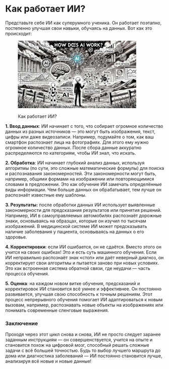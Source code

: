 # Как работает ИИ?

Представьте себе ИИ как суперумного ученика. Он работает поэтапно, постепенно улучшая свои навыки, обучаясь на данных. Вот как это происходит:

<div align="left">

<figure><img src="../../.gitbook/assets/image (20).png" alt="" width="375"><figcaption><p>Как работает ИИ?</p></figcaption></figure>

</div>

**1. Ввод данных**: ИИ начинает с того, что собирает огромное количество данных из разных источников — это могут быть изображения, текст, цифры или даже видеозаписи. Например, подумайте о том, как ваш смартфон распознает лица на фотографиях. Для этого ему нужно огромное количество данных. После сбора данные аккуратно распределяются по категориям, чтобы ИИ знал, что искать.

**2. Обработка**: ИИ начинает глубокий анализ данных, используя алгоритмы (по сути, это сложные математические формулы) для поиска и распознавания закономерностей. Эти закономерности могут быть, например, общими формами на изображении или повторяющимися словами в предложении. Это как обучение ИИ замечать определённые виды информации. Чем больше данных он обрабатывает, тем лучше он распознаёт известные ему шаблоны.

**3. Результаты:** после обработки данных ИИ использует выявленные закономерности для предсказания результатов или принятия решений. Например, ИИ в самоуправляемых автомобилях распознаёт дорожные знаки, основываясь на образцах, которые он изучил по тысячам изображений. В медицинской системе ИИ может предсказывать наличие заболевания у пациента, основываясь на данных о его здоровье.

**4. Корректировки**: если ИИ ошибается, он не сдаётся. Вместо этого он учится на своих ошибках! Это и есть суть машинного обучения. Если ИИ неправильно распознаёт знак «стоп» или даёт неверный диагноз, он корректирует свои алгоритмы и пытается заново при новых условиях. Это как встроенная система обратной связи, где неудачи — часть процесса обучения.

**5. Оценка**: на каждом новом витке обучения, предсказаний и корректировок ИИ становится всё умнее и эффективнее. Он постоянно развивается, улучшая свою способность к точным решениям. Этот процесс непрерывного обучения помогает ИИ адаптироваться к новым вызовам, например, распознавать новые объекты на изображениях или понимать современные сленговые выражения.

### Заключение

Проходя через этот цикл снова и снова, ИИ не просто следует заранее заданным инструкциям — он совершенствуется, учится на опыте и становится похож на цифровой мозг, способный решать сложные задачи с всё большей точностью. Будь то выбор лучшего маршрута до дома или диагностика заболеваний — ИИ постоянно становится лучше, анализируя всё новые и новые данные!
